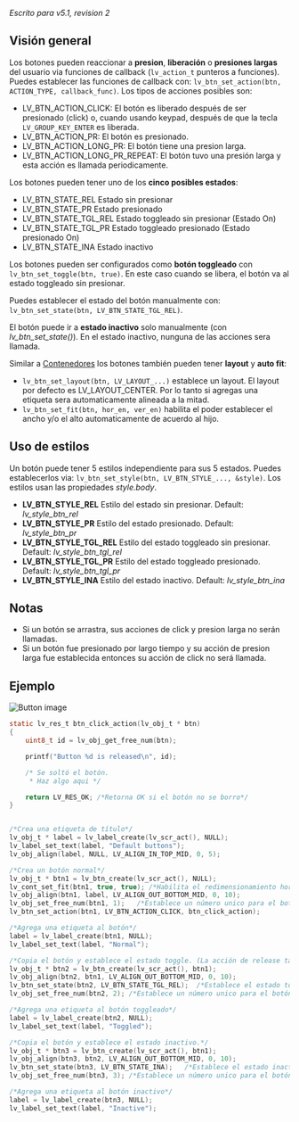_Escrito para v5.1, revision 2_

## Visión general

Los botones pueden reaccionar a **presion**, **liberación** o **presiones largas** del usuario via funciones de callback (`lv_action_t` punteros a funciones). Puedes establecer las funciones de callback con: `lv_btn_set_action(btn, ACTION_TYPE, callback_func)`. Los tipos de acciones posibles son:

- LV_BTN_ACTION_CLICK: El botón es liberado después de ser presionado (click) o, cuando usando keypad, después de que la tecla `LV_GROUP_KEY_ENTER` es liberada.
- LV_BTN_ACTION_PR: El botón es presionado.
- LV_BTN_ACTION_LONG_PR: El botón tiene una presion larga.
- LV_BTN_ACTION_LONG_PR_REPEAT: El botón tuvo una presión larga y esta acción es llamada periodicamente.

Los botones pueden tener uno de los **cinco posibles estados**:

- LV_BTN_STATE_REL Estado sin presionar
- LV_BTN_STATE_PR Estado presionado
- LV_BTN_STATE_TGL_REL Estado toggleado sin presionar (Estado On)
- LV_BTN_STATE_TGL_PR Estado toggleado presionado (Estado presionado On)
- LV_BTN_STATE_INA Estado inactivo

Los botones pueden ser configurados como **botón toggleado** con `lv_btn_set_toggle(btn, true)`. En este caso cuando se libera, el botón va al estado toggleado sin presionar.

Puedes establecer el estado del botón manualmente con: `lv_btn_set_state(btn, LV_BTN_STATE_TGL_REL)`.

El botón puede ir a **estado inactivo** solo manualmente (con _lv_btn_set_state()_). En el estado inactivo, nunguna de las acciones sera llamada.

Similar a [Contenedores](/Container) los botones también pueden tener **layout** y **auto fit**:

- `lv_btn_set_layout(btn, LV_LAYOUT_...)` establece un layout. El layout por defecto es LV_LAYOUT_CENTER. Por lo tanto si agregas una etiqueta sera automaticamente alineada a la mitad.
- `lv_btn_set_fit(btn, hor_en, ver_en)` habilita el poder establecer el ancho y/o el alto automaticamente de acuerdo al hijo.

## Uso de estilos

Un botón puede tener 5 estilos independiente para sus 5 estados. Puedes establecerlos via: `lv_btn_set_style(btn, LV_BTN_STYLE_..., &style)`. Los estilos usan las propiedades _style.body_.

- **LV_BTN_STYLE_REL** Estilo del estado sin presionar. Default: _lv_style_btn_rel_
- **LV_BTN_STYLE_PR** Estilo del estado presionado. Default: _lv_style_btn_pr_
- **LV_BTN_STYLE_TGL_REL** Estilo del estado toggleado sin presionar. Default: _lv_style_btn_tgl_rel_
- **LV_BTN_STYLE_TGL_PR** Estilo del estado toggleado presionado. Default: _lv_style_btn_tgl_pr_
- **LV_BTN_STYLE_INA** Estilo del estado inactivo. Default: _lv_style_btn_ina_

## Notas

- Si un botón se arrastra, sus acciones de click y presion larga no serán llamadas.
- Si un botón fue presionado por largo tiempo y su acción de presion larga fue establecida entonces su acción de click no será llamada.

## Ejemplo
![Button image](http://docs.littlevgl.com/img/button-lv_btn.png)
```c
static lv_res_t btn_click_action(lv_obj_t * btn)
{
    uint8_t id = lv_obj_get_free_num(btn);

    printf("Button %d is released\n", id);

    /* Se soltó el botón.
     * Haz algo aqui */

    return LV_RES_OK; /*Retorna OK si el botón no se borro*/
}


/*Crea una etiqueta de título*/
lv_obj_t * label = lv_label_create(lv_scr_act(), NULL);
lv_label_set_text(label, "Default buttons");
lv_obj_align(label, NULL, LV_ALIGN_IN_TOP_MID, 0, 5);

/*Crea un botón normal*/
lv_obj_t * btn1 = lv_btn_create(lv_scr_act(), NULL);
lv_cont_set_fit(btn1, true, true); /*Habilita el redimensionamiento horizontal y vertical*/
lv_obj_align(btn1, label, LV_ALIGN_OUT_BOTTOM_MID, 0, 10);
lv_obj_set_free_num(btn1, 1);   /*Establece un número unico para el botón*/
lv_btn_set_action(btn1, LV_BTN_ACTION_CLICK, btn_click_action);

/*Agrega una etiqueta al botón*/
label = lv_label_create(btn1, NULL);
lv_label_set_text(label, "Normal");

/*Copia el botón y establece el estado toggle. (La acción de release también es copiada)*/
lv_obj_t * btn2 = lv_btn_create(lv_scr_act(), btn1);
lv_obj_align(btn2, btn1, LV_ALIGN_OUT_BOTTOM_MID, 0, 10);
lv_btn_set_state(btn2, LV_BTN_STATE_TGL_REL);  /*Establece el estado toggleado*/
lv_obj_set_free_num(btn2, 2); /*Establece un número unico para el botón*/

/*Agrega una etiqueta al botón toggleado*/
label = lv_label_create(btn2, NULL);
lv_label_set_text(label, "Toggled");

/*Copia el botón y establece el estado inactivo.*/
lv_obj_t * btn3 = lv_btn_create(lv_scr_act(), btn1);
lv_obj_align(btn3, btn2, LV_ALIGN_OUT_BOTTOM_MID, 0, 10);
lv_btn_set_state(btn3, LV_BTN_STATE_INA);   /*Establece el estado inactivo*/
lv_obj_set_free_num(btn3, 3); /*Establece un número unico para el botón*/

/*Agrega una etiqueta al botón inactivo*/
label = lv_label_create(btn3, NULL);
lv_label_set_text(label, "Inactive");
```
